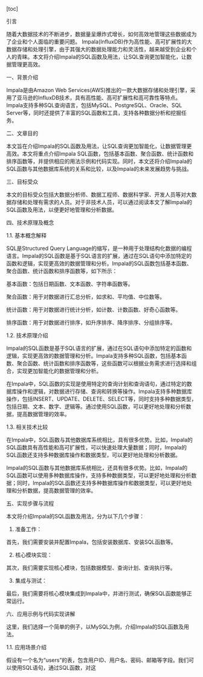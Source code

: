 
[toc]                    
                
                
引言

随着大数据技术的不断进步，数据量呈爆炸式增长，如何高效地管理这些数据成为了企业和个人面临的重要问题。 Impala(InfluxDB)作为高性能、高可扩展性的大数据存储和处理引擎，由于其强大的数据处理能力和灵活性，越来越受到企业和个人的青睐。本文将介绍Impala的SQL函数及用法，让SQL查询更加智能化，让数据管理更高效。

一、背景介绍

Impala是由Amazon Web Services(AWS)推出的一款大数据存储和处理引擎，采用了亚马逊的InfluxDB技术，具有高性能、高可扩展性和高可靠性等特点。Impala支持多种SQL查询语言，包括MySQL、PostgreSQL、Oracle、SQL Server等，同时还提供了丰富的SQL函数和工具，支持各种数据分析和挖掘任务。

二、文章目的

本文旨在介绍Impala的SQL函数及用法，让SQL查询更加智能化，让数据管理更高效。本文将重点介绍Impala SQL函数，包括基本函数、聚合函数、统计函数和排序函数等，并提供相应的用法示例和代码实现。同时，本文还将介绍Impala的SQL函数与其他数据库系统的关系和比较，以及Impala的未来发展趋势与挑战。

三、目标受众

本文的目标受众包括大数据分析师、数据工程师、数据科学家、开发人员等对大数据存储和处理有需求的人员。对于非技术人员，可以通过阅读本文了解Impala的SQL函数及用法，以便更好地管理和分析数据。

四、技术原理及概念

1.1. 基本概念解释

SQL是Structured Query Language的缩写，是一种用于处理结构化数据的编程语言。Impala的SQL函数是基于SQL语言的扩展，通过在SQL语句中添加特定的函数和逻辑，实现更高效的数据管理和分析。Impala的SQL函数包括基本函数、聚合函数、统计函数和排序函数等，如下所示：

基本函数：包括日期函数、文本函数、字符串函数等。

聚合函数：用于对数据进行汇总分析，如求和、平均值、中位数等。

统计函数：用于对数据进行统计分析，如计数、计数函数、好奇心函数等。

排序函数：用于对数据进行排序，如升序排序、降序排序、分组排序等。

1.2. 技术原理介绍

Impala的SQL函数是基于SQL语言的扩展，通过在SQL语句中添加特定的函数和逻辑，实现更高效的数据管理和分析。Impala支持多种SQL函数，包括基本函数、聚合函数、统计函数和排序函数等，这些函数可以根据业务需求进行选择和组合，实现更加智能化的数据管理和分析。

在Impala中，SQL函数的实现是使用特定的查询计划和查询语句，通过特定的数据库操作和逻辑，对数据进行存储、查询和转换等操作。Impala支持多种数据库操作，包括INSERT、UPDATE、DELETE、SELECT等，同时支持多种数据类型，包括日期、文本、数字、逻辑等。通过使用SQL函数，可以更好地处理和分析数据，提高数据管理的效率。

1.3. 相关技术比较

在Impala中，SQL函数与其他数据库系统相比，具有很多优势。比如，Impala的SQL函数具有高性能和高可扩展性，可以快速处理大量数据；同时，Impala的SQL函数还支持多种数据库操作和数据类型，可以更好地处理和分析数据。

Impala的SQL函数与其他数据库系统相比，还具有很多优势。比如，Impala的SQL函数可以使用多种数据库操作，支持多种数据类型，可以更好地处理和分析数据；同时，Impala的SQL函数还支持多种数据库操作和数据类型，可以更好地处理和分析数据，提高数据管理的效率。

五、实现步骤与流程

本文将介绍Impala的SQL函数及用法，分为以下几个步骤：

1. 准备工作：

首先，我们需要安装并配置Impala，包括安装数据库、安装SQL函数等。

2. 核心模块实现：

其次，我们需要实现核心模块，包括数据模型、查询计划、查询执行等。

3. 集成与测试：

最后，我们需要将核心模块集成到Impala中，并进行测试，确保SQL函数能够正常运行。

六、应用示例与代码实现讲解

这里，我们选择一个简单的例子，以MySQL为例，介绍Impala的SQL函数及用法。

1.1. 应用场景介绍

假设有一个名为“users”的表，包含用户ID、用户名、密码、邮箱等字段。我们可以使用SQL语句，通过SQL函数，对这

